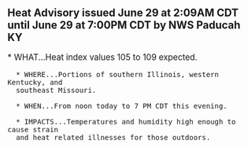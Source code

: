 <p>
   <h2>Heat Advisory issued June 29 at 2:09AM CDT until June 29 at 7:00PM CDT by NWS Paducah KY</h2>
   <div style="font-size:120%">* WHAT...Heat index values 105 to 109 expected.
      
      * WHERE...Portions of southern Illinois, western Kentucky, and
      southeast Missouri.
      
      * WHEN...From noon today to 7 PM CDT this evening.
      
      * IMPACTS...Temperatures and humidity high enough to cause strain
      and heat related illnesses for those outdoors.
   </div>
</p>